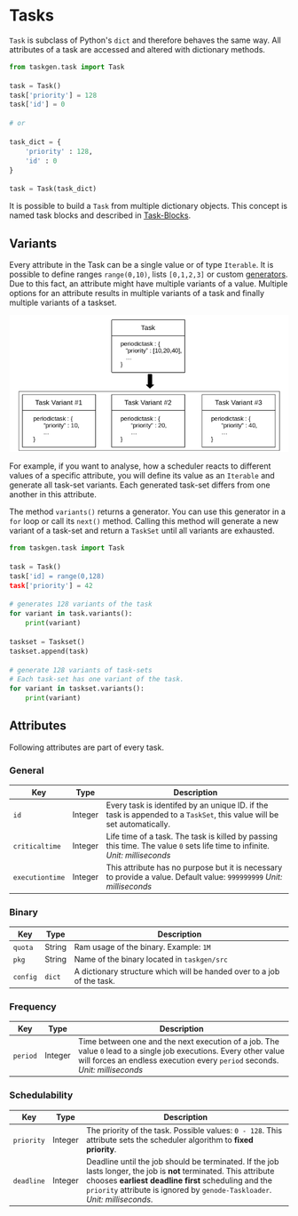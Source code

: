 # Tasks

`Task` is subclass of Python's `dict` and therefore behaves the same way. All
attributes of a task are accessed and altered with dictionary methods. 

```Python
from taskgen.task import Task

task = Task()
task['priority'] = 128
task['id'] = 0

# or

task_dict = {
    'priority' : 128,
    'id' : 0
}

task = Task(task_dict)
```

It is possible to build a `Task` from multiple dictionary objects. This concept
is named task blocks and described in [Task-Blocks](./blocks.md).

## Variants

Every attribute in the Task can be a single value or of type `Iterable`. It is
possible to define ranges `range(0,10)`, lists `[0,1,2,3]` or custom
[generators](https://wiki.python.org/moin/Generators). Due to this fact, an attribute
might have multiple variants of a value. Multiple options for an attribute results in
multiple variants of a task and finally multiple variants of a taskset. 

![variants of a task](task_variants.png "Variants of a task")


For example, if you want to analyse, how a scheduler reacts to different values
of a specific attribute, you will define its value as an `Iterable` and generate all
task-set variants. Each generated task-set differs from one another in this
attribute.

The method `variants()` returns a generator. You can use this generator in a
`for` loop or call its `next()` method. Calling this method will generate a new
variant of a task-set and return a `TaskSet` until all variants are exhausted.


```Python
from taskgen.task import Task

task = Task()
task['id] = range(0,128)
task['priority'] = 42

# generates 128 variants of the task
for variant in task.variants(): 
    print(variant)
    
taskset = Taskset()
taskset.append(task)

# generate 128 variants of task-sets
# Each task-set has one variant of the task.
for variant in taskset.variants():
    print(variant)
```


## Attributes

Following attributes are part of every task. 

### General

| Key | Type | Description |
| --- | --- | --- |
| `id` | Integer | Every task is identifed by an unique ID. if the task is appended to a `TaskSet`, this value will be set automatically. |
| `criticaltime` | Integer | Life time of a task. The task is killed by passing this time. The value `0` sets life time to infinite. *Unit: milliseconds* |
| `executiontime` | Integer | This attribute has no purpose but it is necessary to provide a value. Default value: `999999999` *Unit: milliseconds* |

### Binary

| Key | Type | Description |
| --- | --- | --- |
| `quota` | String | Ram usage of the binary. Example: `1M` |
| `pkg` | String | Name of the binary located in `taskgen/src` |
| `config` | `dict` | A dictionary structure which will be handed over to a job of the task. |

### Frequency

| Key | Type | Description |
| --- | --- | --- |
| `period` | Integer | Time between one and the next execution of a job. The value `0` lead to a single job executions. Every other value will forces an endless execution every `period` seconds. *Unit: milliseconds* |

### Schedulability

| Key | Type | Description |
| --- | --- | --- |
| `priority` | Integer | The priority of the task. Possible values: `0 - 128`. This attribute sets the scheduler algorithm to **fixed priority**. |
| `deadline` | Integer | Deadline until the job should be terminated. If the job lasts longer, the job is **not** terminated. This attribute chooses **earliest deadline first** scheduling and the `priority` attribute is ignored by `genode-Taskloader`. *Unit: milliseconds*. |

